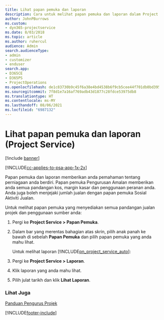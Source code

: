 ```yaml
---
title: Lihat papan pemuka dan laporan
description: Cara untuk melihat papan pemuka dan laporan dalam Project Service
author: JohnPBurrows
ms.custom:
- dyn365-projectservice
ms.date: 8/03/2018
ms.topic: article
ms.author: ruhercul
audience: Admin
search.audienceType:
- admin
- customizer
- enduser
search.app:
- D365CE
- D365PS
- ProjectOperations
ms.openlocfilehash: de1c83730b9c45f6a38e4bd4538b6f9cb5cee44f701db0bd395069cf8336d080
ms.sourcegitcommit: 7f8d1e7a16af769adb43d1877c28fdce53975db8
ms.translationtype: HT
ms.contentlocale: ms-MY
ms.lasthandoff: 08/06/2021
ms.locfileid: "6987132"
---
```

# <a name="view-dashboards-and-reports-project-service"></a>Lihat papan pemuka dan laporan (Project Service)

[!include [banner](../includes/psa-now-project-operations.md)]

[!INCLUDE[cc-applies-to-psa-app-1x-2x](../includes/cc-applies-to-psa-app-1x-2x.md)]

Papan pemuka dan laporan memberikan anda pemahaman tentang perniagaan anda berdiri. Papan pemuka Pengurusan Amalan memberikan anda semua pandangan kos, margin kasar dan penggunaan peranan anda. Anda juga boleh menjejaki jumlah jualan dengan papan pemuka Sosial Aktiviti Jualan.  
  
 Untuk melihat papan pemuka yang menyediakan semua pandangan jualan projek dan penggunaan sumber anda:  
  
1. Pergi ke **Project Service > Papan Pemuka**.  
  
2. Dalam bar yang merentas bahagian atas skrin, pilih anak panah ke bawah di sebelah **Papan Pemuka** dan pilih papan pemuka yang anda mahu lihat.  
  
   Untuk melihat laporan [!INCLUDE[pn_project_service_auto](../includes/pn-project-service-auto.md)]:  
  
3. Pergi ke **Project Service > Laporan**.  
  
4. Klik laporan yang anda mahu lihat.  
  
5. Pilih julat tarikh dan klik **Lihat Laporan**.  
  
### <a name="see-also"></a>Lihat Juga  
 [Panduan Pengurus Projek](../psa/project-manager-guide.md)


[!INCLUDE[footer-include](../includes/footer-banner.md)]